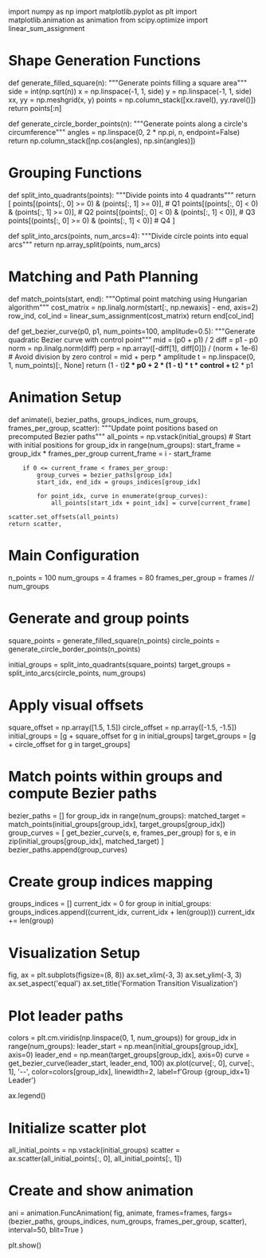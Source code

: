 import numpy as np
import matplotlib.pyplot as plt
import matplotlib.animation as animation
from scipy.optimize import linear_sum_assignment

# Shape Generation Functions
def generate_filled_square(n):
    """Generate points filling a square area"""
    side = int(np.sqrt(n))
    x = np.linspace(-1, 1, side)
    y = np.linspace(-1, 1, side)
    xx, yy = np.meshgrid(x, y)
    points = np.column_stack([xx.ravel(), yy.ravel()])
    return points[:n]

def generate_circle_border_points(n):
    """Generate points along a circle's circumference"""
    angles = np.linspace(0, 2 * np.pi, n, endpoint=False)
    return np.column_stack([np.cos(angles), np.sin(angles)])

# Grouping Functions
def split_into_quadrants(points):
    """Divide points into 4 quadrants"""
    return [
        points[(points[:, 0] >= 0) & (points[:, 1] >= 0)],  # Q1
        points[(points[:, 0] < 0) & (points[:, 1] >= 0)],   # Q2
        points[(points[:, 0] < 0) & (points[:, 1] < 0)],     # Q3
        points[(points[:, 0] >= 0) & (points[:, 1] < 0)]    # Q4
    ]

def split_into_arcs(points, num_arcs=4):
    """Divide circle points into equal arcs"""
    return np.array_split(points, num_arcs)

# Matching and Path Planning
def match_points(start, end):
    """Optimal point matching using Hungarian algorithm"""
    cost_matrix = np.linalg.norm(start[:, np.newaxis] - end, axis=2)
    row_ind, col_ind = linear_sum_assignment(cost_matrix)
    return end[col_ind]

def get_bezier_curve(p0, p1, num_points=100, amplitude=0.5):
    """Generate quadratic Bezier curve with control point"""
    mid = (p0 + p1) / 2
    diff = p1 - p0
    norm = np.linalg.norm(diff)
    perp = np.array([-diff[1], diff[0]]) / (norm + 1e-6)  # Avoid division by zero
    control = mid + perp * amplitude
    t = np.linspace(0, 1, num_points)[:, None]
    return (1 - t)**2 * p0 + 2 * (1 - t) * t * control + t**2 * p1

# Animation Setup
def animate(i, bezier_paths, groups_indices, num_groups, frames_per_group, scatter):
    """Update point positions based on precomputed Bezier paths"""
    all_points = np.vstack(initial_groups)  # Start with initial positions
    for group_idx in range(num_groups):
        start_frame = group_idx * frames_per_group
        current_frame = i - start_frame
        
        if 0 <= current_frame < frames_per_group:
            group_curves = bezier_paths[group_idx]
            start_idx, end_idx = groups_indices[group_idx]
            
            for point_idx, curve in enumerate(group_curves):
                all_points[start_idx + point_idx] = curve[current_frame]
    
    scatter.set_offsets(all_points)
    return scatter,

# Main Configuration
n_points = 100
num_groups = 4
frames = 80
frames_per_group = frames // num_groups

# Generate and group points
square_points = generate_filled_square(n_points)
circle_points = generate_circle_border_points(n_points)

initial_groups = split_into_quadrants(square_points)
target_groups = split_into_arcs(circle_points, num_groups)

# Apply visual offsets
square_offset = np.array([1.5, 1.5])
circle_offset = np.array([-1.5, -1.5])
initial_groups = [g + square_offset for g in initial_groups]
target_groups = [g + circle_offset for g in target_groups]

# Match points within groups and compute Bezier paths
bezier_paths = []
for group_idx in range(num_groups):
    matched_target = match_points(initial_groups[group_idx], target_groups[group_idx])
    group_curves = [
        get_bezier_curve(s, e, frames_per_group) 
        for s, e in zip(initial_groups[group_idx], matched_target)
    ]
    bezier_paths.append(group_curves)

# Create group indices mapping
groups_indices = []
current_idx = 0
for group in initial_groups:
    groups_indices.append((current_idx, current_idx + len(group)))
    current_idx += len(group)

# Visualization Setup
fig, ax = plt.subplots(figsize=(8, 8))
ax.set_xlim(-3, 3)
ax.set_ylim(-3, 3)
ax.set_aspect('equal')
ax.set_title('Formation Transition Visualization')

# Plot leader paths
colors = plt.cm.viridis(np.linspace(0, 1, num_groups))
for group_idx in range(num_groups):
    leader_start = np.mean(initial_groups[group_idx], axis=0)
    leader_end = np.mean(target_groups[group_idx], axis=0)
    curve = get_bezier_curve(leader_start, leader_end, 100)
    ax.plot(curve[:, 0], curve[:, 1], '--', color=colors[group_idx], 
            linewidth=2, label=f'Group {group_idx+1} Leader')

ax.legend()

# Initialize scatter plot
all_initial_points = np.vstack(initial_groups)
scatter = ax.scatter(all_initial_points[:, 0], all_initial_points[:, 1])

# Create and show animation
ani = animation.FuncAnimation(
    fig, animate, frames=frames,
    fargs=(bezier_paths, groups_indices, num_groups, frames_per_group, scatter),
    interval=50, blit=True
)

plt.show()
